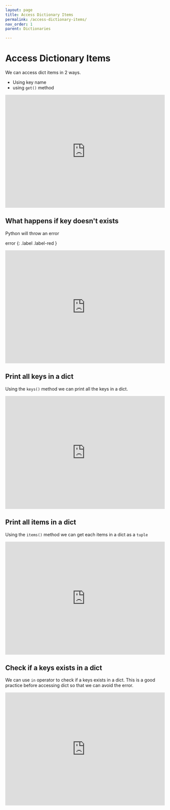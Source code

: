 ```yaml
---
layout: page
title: Access Dictionary Items
permalink: /access-dictionary-items/
nav_order: 1
parent: Dictionaries

---
```

# Access Dictionary Items
We can access dict items in 2 ways.
* Using key name
* using `get()` method

<div class="code-example">
<iframe src="https://trinket.io/embed/python3/5fa7f89f50" width="100%" height="356" frameborder="0" marginwidth="0" marginheight="0" allowfullscreen></iframe>
</div>

## What happens if key doesn't exists
Python will throw an error

error
{: .label .label-red }

<div class="code-example">
<iframe src="https://trinket.io/embed/python3/d6c9fb776a" width="100%" height="356" frameborder="0" marginwidth="0" marginheight="0" allowfullscreen></iframe>
</div>

## Print all keys in a dict
Using the `keys()` method we can print all the keys in a dict.
<div class="code-example">
<iframe src="https://trinket.io/embed/python3/63aa34f988" width="100%" height="356" frameborder="0" marginwidth="0" marginheight="0" allowfullscreen></iframe>
</div>

## Print all items in a dict
Using the `items()` method we can get each items in a dict as a `tuple`
<div class="code-example">
<iframe src="https://trinket.io/embed/python3/2bbacd701c" width="100%" height="356" frameborder="0" marginwidth="0" marginheight="0" allowfullscreen></iframe>
</div>

## Check if a keys exists in a dict
We can use `in` operator to check if a keys exists in a dict. This is a good practice before accessing dict so that we can avoid the error.

<div class="code-example">
<iframe src="https://trinket.io/embed/python3/ade23345c3" width="100%" height="356" frameborder="0" marginwidth="0" marginheight="0" allowfullscreen></iframe>
</div>
